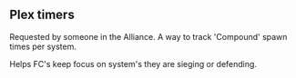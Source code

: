 

## Plex timers

Requested by someone in the Alliance. A way to track 'Compound' spawn times per system.

Helps FC's keep focus on system's they are sieging or defending.
